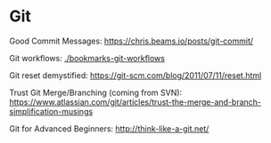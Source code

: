 <!-- ### Page Linked from /bookmarks.md ### -->
# Git
Good Commit Messages: https://chris.beams.io/posts/git-commit/

Git workflows: [./bookmarks-git-workflows](git/bookmarks-git-workflows.md)

Git reset demystified: https://git-scm.com/blog/2011/07/11/reset.html

Trust Git Merge/Branching (coming from SVN): https://www.atlassian.com/git/articles/trust-the-merge-and-branch-simplification-musings

Git for Advanced Beginners: http://think-like-a-git.net/
